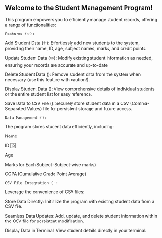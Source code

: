 ## Welcome to the Student Management Program!

This program empowers you to efficiently manage student records, offering a range of functionalities:

`Features (✨):`

Add Student Data (➕): Effortlessly add new students to the system, providing their name, ID, age, subject names, marks, and credit points.

Update Student Data (✏️): Modify existing student information as needed, ensuring your records are accurate and up-to-date.

Delete Student Data (️): Remove student data from the system when necessary (use this feature with caution!).

Display Student Data (): View comprehensive details of individual students or the entire student list for easy reference.

Save Data to CSV File (): Securely store student data in a CSV (Comma-Separated Values) file for persistent storage and future access.

`Data Management ():`

The program stores student data efficiently, including:

Name

ID 🆔

Age

Marks for Each Subject (Subject-wise marks)

CGPA (Cumulative Grade Point Average)

`CSV File Integration ():`

Leverage the convenience of CSV files:

Store Data Directly: Initialize the program with existing student data from a CSV file.

Seamless Data Updates: Add, update, and delete student information within the CSV file for persistent modification.

Display Data in Terminal: View student details directly in your terminal.
